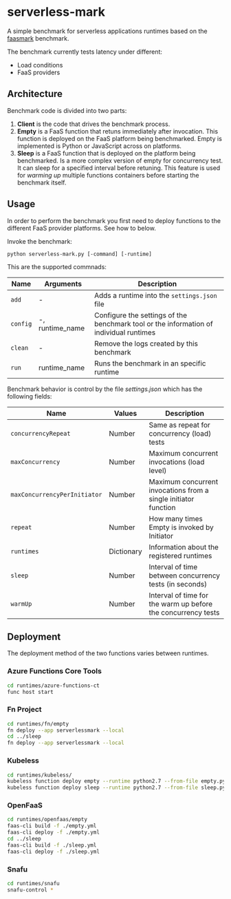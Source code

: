 # serverless-mark
A simple benchmark for serverless applications runtimes based on the [faasmark](https://github.com/gobinaris/faasmark) benchmark.

The benchmark currently tests latency under different:
* Load conditions
* FaaS providers

## Architecture

Benchmark code is divided into two parts:

1. **Client** is the code that drives the benchmark process.
2. **Empty** is a FaaS function that retuns immediately after invocation. This function is deployed on the FaaS platform being benchmarked. Empty is implemented is Python or JavaScript across on platforms. 
3. **Sleep** is a FaaS function that is deployed on the platform being benchmarked. Is a more complex version of empty for concurrency test. It can sleep for a specified interval before retuning. This feature is used for *warming up* multiple functions containers before starting the benchmark itself.

## Usage

In order to perform the benchmark you first need to deploy functions to the different FaaS provider platforms. See how to below.

Invoke the benchmark:

    python serverless-mark.py [-command] [-runtime]
    
This are the supported commnads: 

| Name | Arguments | Description |
| ---- | --------- | ----------- |
| `add`            | -                | Adds a runtime into the `settings.json` file |
| `config`         | -, runtime_name  | Configure the settings of the benchmark tool or the information of individual runtimes |
| `clean`          | -                | Remove the logs created by this benchmark |
| `run`            | runtime_name     | Runs the benchmark in an specific runtime |

Benchmark behavior is control by the file *settings.json* which has the following fields:

| Name | Values | Description |
| ---- | ------ | ----------- |
| `concurrencyRepeat`          | Number              | Same as repeat for concurrency (load) tests |
| `maxConcurrency`             | Number              | Maximum concurrent invocations (load level)                     |
| `maxConcurrencyPerInitiator` | Number              | Maximum concurrent invocations from a single initiator function |
| `repeat`                     | Number              | How many times Empty is invoked by Initiator |
| `runtimes`                   | Dictionary          | Information about the registered runtimes |
| `sleep`                      | Number              | Interval of time between concurrency tests (in seconds) |
| `warmUp`                     | Number              | Interval of time for the warm up before the concurrency tests |

## Deployment

The deployment method of the two functions varies between runtimes.

### Azure Functions Core Tools
```sh
cd runtimes/azure-functions-ct
func host start
```

### Fn Project

```sh
cd runtimes/fn/empty
fn deploy --app serverlessmark --local
cd ../sleep
fn deploy --app serverlessmark --local
```

### Kubeless
```sh
cd runtimes/kubeless/
kubeless function deploy empty --runtime python2.7 --from-file empty.py --handler empty.foobar --trigger-http
kubeless function deploy sleep --runtime python2.7 --from-file sleep.py --handler sleep.foobar --trigger-http
```

### OpenFaaS

```sh
cd runtimes/openfaas/empty
faas-cli build -f ./empty.yml
faas-cli deploy -f ./empty.yml
cd ../sleep
faas-cli build -f ./sleep.yml
faas-cli deploy -f ./sleep.yml
```

### Snafu

```sh
cd runtimes/snafu
snafu-control *
```
